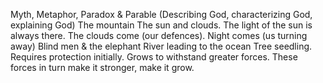 Myth, Metaphor, Paradox & Parable
(Describing God, characterizing God, explaining God)
The mountain
The sun and clouds. The light of the sun is always there. The clouds come (our defences). Night comes (us turning away)
Blind men & the elephant
River leading to the ocean
Tree seedling. Requires protection initially. Grows to withstand greater forces. These forces in turn make it stronger, make it grow.